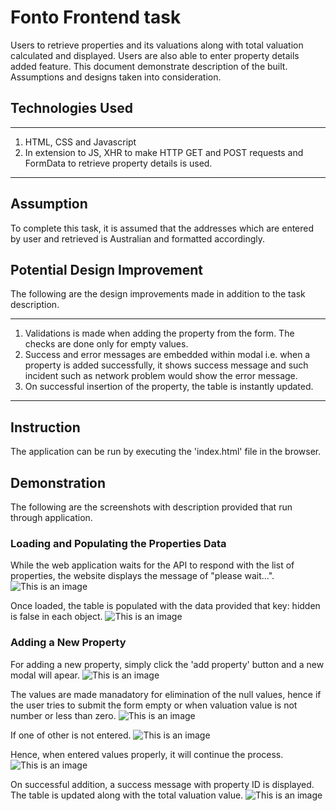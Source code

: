 # Fonto Frontend task 

Users to retrieve properties and its valuations along with total valuation calculated and displayed. Users are also able to enter property details added feature. This document demonstrate description of the built. Assumptions and designs taken into consideration. 

## Technologies Used

---
1. HTML, CSS and Javascript
2. In extension to JS, XHR to make HTTP GET and POST requests and FormData to retrieve property details is used.
---

## Assumption

To complete this task, it is assumed that the addresses which are entered by user and retrieved is Australian and formatted accordingly. 

## Potential Design Improvement 

The following are the design improvements made in addition to the task description. 

---
1. Validations is made when adding the property from the form. The checks are done only for empty values. 
2. Success and error messages are embedded within modal i.e. when a property is added successfully, it shows success message and such incident such as network problem would show the error message. 
3. On successful insertion of the property, the table is instantly updated. 
---

## Instruction 

The application can be run by executing the 'index.html' file in the browser. 

## Demonstration 

The following are the screenshots with description provided that run through application. 

### Loading and Populating the Properties Data 

While the web application waits for the API to respond with the list of properties, the website displays the message of "please wait...". 
![This is an image](/assets/src1.png)

Once loaded, the table is populated with the data provided that key: hidden is false in each object. 
![This is an image](/assets/src2.png)

### Adding a New Property 

For adding a new property, simply click the 'add property' button and a new modal will apear. 
![This is an image](/assets/src3.png)

The values are made manadatory for elimination of the null values, hence if the user tries to submit the form empty or when valuation value is not number or less than zero. 
![This is an image](/assets/src4.png)

If one of other is not entered. 
![This is an image](/assets/src7.png)

Hence, when entered values properly, it will continue the process. 
![This is an image](/assets/src5.png)

On successful addition, a success message with property ID is displayed. The table is updated along with the total valuation value. 
![This is an image](/assets/src6.png)